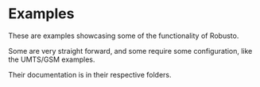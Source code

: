 # Examples

These are examples showcasing some of the functionality of Robusto. 

Some are very straight forward, and some require some configuration, like the UMTS/GSM examples.

Their documentation is in their respective folders.
